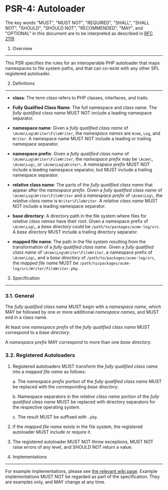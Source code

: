 PSR-4: Autoloader
=================

The key words "MUST", "MUST NOT", "REQUIRED", "SHALL", "SHALL NOT", "SHOULD",
"SHOULD NOT", "RECOMMENDED", "MAY", and "OPTIONAL" in this document are to be
interpreted as described in [RFC 2119](http://tools.ietf.org/html/rfc2119).


1. Overview
-----------

This PSR specifies the rules for an interoperable PHP autoloader that maps
namespaces to file system paths, and that can co-exist with any other SPL
registered autoloader.


2. Definitions
--------------

- **class**: The term _class_ refers to PHP classes, interfaces, and traits.

- **Fully Qualified Class Name**: The full namespace and class name. The
  _fully qualified class name_ MUST NOT include a leading namespace separator.

- **namespace name**: Given a _fully qualified class name_ of
  `\Acme\Log\Writer\FileWriter`, the _namespace names_ are `Acme`, `Log`, and
  `Writer`. A namespace name MUST NOT include a leading or trailing namespace
  separator.
  
- **namespace prefix**: Given a _fully qualified class name_ of
  `\Acme\Log\Writer\FileWriter`, the _namespace prefix_ may be `\Acme\`,
  `\Acme\Log\`, or `\Acme\Log\Writer\`. A _namespace prefix_ MUST NOT include
  a leading namespace separator, but MUST include a trailing namespace
  separator.

- **relative class name**: The parts of the _fully qualified class name_ that
  appear after the _namespace prefix_. Given a _fully qualified class name_ of
  `\Acme\Log\Writer\FileWriter` and a _namespace prefix_ of `\Acme\Log\`, the
  _relative class name_ is `Writer\FileWriter`. A _relative class name_ MUST
  NOT include a leading namespace separator.

- **base directory**: A directory path in the file system where files for
  _relative class names_ have their root. Given a namespace prefix of
  `\Acme\Log\`, a _base directory_ could be `/path/to/packages/acme-log/src`.
  A _base directory_ MUST include a trailing directory separator.

- **mapped file name**: The path in the file system resulting from the
  transformation of a _fully qualified class name_. Given a _fully qualified
  class name_ of `\Acme\Log\Writer\FileWriter`, a namespace prefix of
  `\Acme\Log\`, and a _base directory_ of `/path/to/packages/acme-log/src`,
  the _mapped file name_ MUST be
  `/path/to/packages/acme-log/src/Writer/FileWriter.php`.

3. Specification
----------------

### 3.1. General

The _fully qualified class name_ MUST begin with a _namespace name_, which MAY be
followed by one or more additional _namespace names_, and MUST end in a class
name.

At least one _namespace prefix_ of the _fully qualified class name_ MUST
correspond to a _base directory_.

A _namespace prefix_ MAY correspond to more than one _base directory_.

### 3.2. Registered Autoloaders

1. Registered autoloaders MUST transform the _fully qualified class name_ into a
_mapped file name_ as follows:

    a. The _namespace prefix_ portion of the _fully qualified class name_ MUST be
    replaced with the corresponding _base directory_.

    b. Namespace separators in the _relative class name_ portion of the
    _fully qualified class name_ MUST be replaced with directory separators
    for the respective operating system.

    c. The result MUST be suffixed with `.php`.

2. If the _mapped file name_ exists in the file system, the registered
autoloader MUST include or require it.

3. The registered autoloader MUST NOT throw exceptions, MUST NOT raise errors
of any level, and SHOULD NOT return a value.


4. Implementations
------------------

For example implementations, please see [the relevant wiki page][examples].
Example implementations MUST NOT be regarded as part of the specification. 
They are examples only, and MAY change at any time.

[examples]: https://github.com/php-fig/fig-standards/wiki/PSR-4-Example-Implementations
